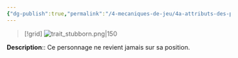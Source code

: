 ```yaml
---
{"dg-publish":true,"permalink":"/4-mecaniques-de-jeu/4a-attributs-des-personnages/traits-de-caractere/entete/"}
---
```


>[!grid] 
>![trait_stubborn.png|150](/img/user/Z.%20Ressources/Traits_images/Trait_stubborn.png)

**Description**:: Ce personnage ne revient jamais sur sa position.





